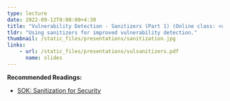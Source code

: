 ```yaml
---
type: lecture
date: 2022-09-12T8:00:00+4:30
title: "Vulnerability Detection - Sanitizers (Part 1) (Online class: <a href=\"https://purdue-edu.zoom.us/j/93110126650?pwd=aVJXMXJVMkFWdDlEY2NudGJiU3hSQT09\">Join here</a>)"
tldr: "Using sanitizers for improved vulnerability detection."
thumbnail: /static_files/presentations/sanitization.jpg
links:
    - url: /static_files/presentations/vulsanitizers.pdf
      name: slides
---
```

**Recommended Readings:**
- [SOK: Sanitization for Security](https://oaklandsok.github.io/papers/song2019.pdf)